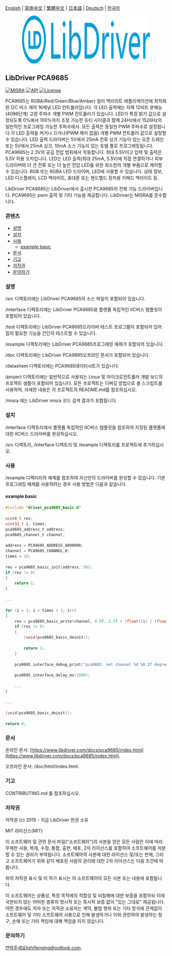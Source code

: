 [English](/README.md) | [ 简体中文](/README_zh-Hans.md) | [繁體中文](/README_zh-Hant.md) | [日本語](/README_ja.md) | [Deutsch](/README_de.md) | [한국어](/README_ko.md)

<div align=center>
<img src="/doc/image/logo.svg" width="400" height="150"/>
</div>

## LibDriver PCA9685

[![MISRA](https://img.shields.io/badge/misra-compliant-brightgreen.svg)](/misra/README.md) [![API](https://img.shields.io/badge/api-reference-blue.svg)](https://www.libdriver.com/docs/pca9685/index.html) [![License](https://img.shields.io/badge/license-MIT-brightgreen.svg)](/LICENSE)

PCA9685는 RGBA(Red/Green/Blue/Amber) 컬러 백라이트 애플리케이션에 최적화된 I2C 버스 제어 16채널 LED 컨트롤러입니다. 각 LED 출력에는 자체 12비트 분해능(4096단계) 고정 주파수 개별 PWM 컨트롤러가 있습니다.
LED가 특정 밝기 값으로 설정되도록 0%에서 100%까지 조정 가능한 듀티 사이클과 함께 24Hz에서 1526Hz의 일반적인 프로그래밍 가능한 주파수에서. 모든 출력은 동일한 PWM 주파수로 설정됩니다.각 LED 출력을 켜거나 끄거나(PWM 제어 없음) 개별 PWM 컨트롤러 값으로 설정할 수 있습니다. LED 출력 드라이버는 5V에서 25mA 전류 싱크 기능이 있는 오픈 드레인 또는 5V에서 25mA 싱크, 10mA 소스 기능이 있는 토템 폴로 프로그래밍됩니다. PCA9685는 2.3V의 공급 전압 범위에서 작동합니다. 최대 5.5V이고 입력 및 출력은 5.5V 허용 오차입니다. LED는 LED 출력(최대 25mA, 5.5V)에 직접 연결하거나 외부 드라이버와 더 큰 전류 또는 더 높은 전압 LED를 위한 최소한의 개별 부품으로 제어할 수 있습니다. RGB 또는 RGBA LED 드라이버, LED에 사용할 수 있습니다. 상태 정보, LED 디스플레이, LCD 백라이트, 휴대폰 또는 핸드헬드 장치용 키패드 백라이트 등.

LibDriver PCA9685는 LibDriver에서 출시한 PCA9685의 전체 기능 드라이버입니다. PCA9685는 pwm 출력 및 기타 기능을 제공합니다. LibDriver는 MISRA를 준수합니다.

### 콘텐츠

  - [설명](#설명)
  - [설치](#설치)
  - [사용](#사용)
    - [example basic](#example-basic)
  - [문서](#문서)
  - [기고](#기고)
  - [저작권](#저작권)
  - [문의하기](#문의하기)

### 설명

/src 디렉토리에는 LibDriver PCA9685의 소스 파일이 포함되어 있습니다.

/interface 디렉토리에는 LibDriver PCA9685용 플랫폼 독립적인 IIC버스 템플릿이 포함되어 있습니다.

/test 디렉토리에는 LibDriver PCA9685드라이버 테스트 프로그램이 포함되어 있어 칩의 필요한 기능을 간단히 테스트할 수 있습니다.

/example 디렉토리에는 LibDriver PCA9685프로그래밍 예제가 포함되어 있습니다.

/doc 디렉토리에는 LibDriver PCA9685오프라인 문서가 포함되어 있습니다.

/datasheet 디렉토리에는 PCA9685데이터시트가 있습니다.

/project 디렉토리에는 일반적으로 사용되는 Linux 및 마이크로컨트롤러 개발 보드의 프로젝트 샘플이 포함되어 있습니다. 모든 프로젝트는 디버깅 방법으로 셸 스크립트를 사용하며, 자세한 내용은 각 프로젝트의 README.md를 참조하십시오.

/misra 에는 LibDriver misra 코드 검색 결과가 포함됩니다.

### 설치

/interface 디렉토리에서 플랫폼 독립적인 IIC버스 템플릿을 참조하여 지정된 플랫폼에 대한 IIC버스 드라이버를 완성하십시오.

/src 디렉토리, /interface 디렉토리 및 /example 디렉토리를 프로젝트에 추가하십시오.

### 사용

/example 디렉터리의 예제를 참조하여 자신만의 드라이버를 완성할 수 있습니다. 기본 프로그래밍 예제를 사용하려는 경우 사용 방법은 다음과 같습니다.

#### example basic

```C
#include "driver_pca9685_basic.h"

uint8_t res;
uint32_t i, times;
pca9685_address_t address;
pca9685_channel_t channel;

address = PCA9685_ADDRESS_A000000;
channel = PCA9685_CHANNEL_0;
times = 10;

res = pca9685_basic_init(address, 50);
if (res != 0)
{
    return 1;
}

...

for (i = 1; i < times + 1; i++)
{
    res = pca9685_basic_write(channel, 0.0f, 2.5f + (float)(i) / (float)(times) * 10.0f);
    if (res != 0)
    {
        (void)pca9685_basic_deinit();

        return 1;
    }

    pca9685_interface_debug_print("pca9685: set channel %d %0.2f degrees.\n", channel, (float)(i) / (float)(times) * 180.0f);

    pca9685_interface_delay_ms(1000);
    
    ...
}

...

(void)pca9685_basic_deinit();

return 0;
```

### 문서

온라인 문서: [https://www.libdriver.com/docs/pca9685/index.html](https://www.libdriver.com/docs/pca9685/index.html).

오프라인 문서: /doc/html/index.html.

### 기고

CONTRIBUTING.md 를 참조하십시오.

### 저작권

저작권 (c) 2015 - 지금 LibDriver 판권 소유

MIT 라이선스(MIT)

이 소프트웨어 및 관련 문서 파일("소프트웨어")의 사본을 얻은 모든 사람은 이에 따라 무제한 사용, 복제, 수정, 통합, 출판, 배포, 2차 라이선스를 포함하여 소프트웨어를 처분할 수 있는 권리가 부여됩니다. 소프트웨어의 사본에 대한 라이선스 및/또는 판매, 그리고 소프트웨어가 위와 같이 배포된 사람의 권리에 대한 2차 라이선스는 다음 조건에 따릅니다.

위의 저작권 표시 및 이 허가 표시는 이 소프트웨어의 모든 사본 또는 내용에 포함됩니다.

이 소프트웨어는 상품성, 특정 목적에의 적합성 및 비침해에 대한 보증을 포함하되 이에 국한되지 않는 어떠한 종류의 명시적 또는 묵시적 보증 없이 "있는 그대로" 제공됩니다. 어떤 경우에도 저자 또는 저작권 소유자는 계약, 불법 행위 또는 기타 방식에 관계없이 소프트웨어 및 기타 소프트웨어 사용으로 인해 발생하거나 이와 관련하여 발생하는 청구, 손해 또는 기타 책임에 대해 책임을 지지 않습니다.

### 문의하기

연락주세요lishifenging@outlook.com.